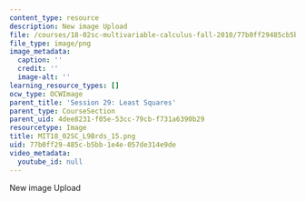 ```yaml
---
content_type: resource
description: New image Upload
file: /courses/18-02sc-multivariable-calculus-fall-2010/77b0ff29485cb5bb1e4e057de314e9de_MIT18_02SC_L9Brds_15.png
file_type: image/png
image_metadata:
  caption: ''
  credit: ''
  image-alt: ''
learning_resource_types: []
ocw_type: OCWImage
parent_title: 'Session 29: Least Squares'
parent_type: CourseSection
parent_uid: 4dee8231-f05e-53cc-79cb-f731a6390b29
resourcetype: Image
title: MIT18_02SC_L9Brds_15.png
uid: 77b0ff29-485c-b5bb-1e4e-057de314e9de
video_metadata:
  youtube_id: null
---
```

New image Upload

